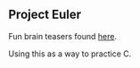 ## Project Euler

Fun brain teasers found [here](https://projecteuler.net/archives).

Using this as a way to practice C.
